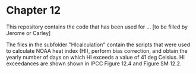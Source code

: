 # Chapter 12

This repository contains the code that has been used for ... [to be filled by Jerome or Carley]

The files in the subfolder "HIcalculation" contain the scripts that were used to calculate NOAA heat index (HI), perform bias correction, and obtain the yearly number of days on which HI exceeds a value of 41 deg Celsius. HI exceedances are shown shown in IPCC Figure 12.4 and Figure SM 12.2.